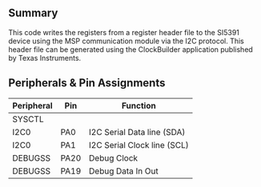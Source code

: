 ## Summary

This code writes the registers from a register header file to the SI5391 device using the MSP communication module via the I2C protocol. 
This header file can be generated using the ClockBuilder application published by Texas Instruments.

## Peripherals & Pin Assignments

| Peripheral | Pin | Function |
| --- | --- | --- |
| SYSCTL |  |  |
| I2C0 | PA0 | I2C Serial Data line (SDA) |
| I2C0 | PA1 | I2C Serial Clock line (SCL) |
| DEBUGSS | PA20 | Debug Clock |
| DEBUGSS | PA19 | Debug Data In Out |
